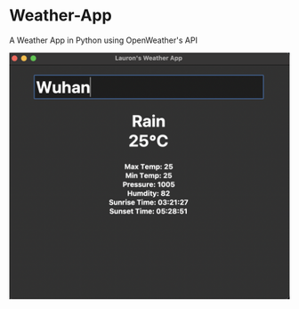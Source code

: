 # Weather-App
A Weather App in Python using OpenWeather's API

!['screenshot'](Screenshot%202023-06-24%20at%207.36.29%20PM.png)
